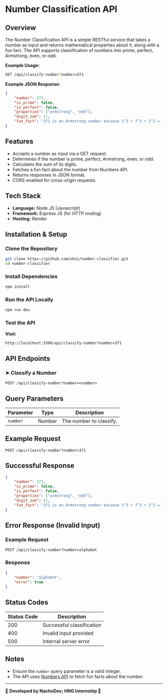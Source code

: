 # Number Classification API
## Overview
The Number Classification API is a simple RESTful service that takes a number as input and returns mathematical properties about it, along with a fun fact. The API supports classification of numbers into prime, perfect, Armstrong, even, or odd.

**Example Usage:**
```bash
GET /api/classify-number?number=371
```
**Example JSON Response:**
```json
{
    "number": 371,
    "is_prime": false,
    "is_perfect": false,
    "properties": ["armstrong", "odd"],
    "digit_sum": 11,
    "fun_fact": "371 is an Armstrong number because 3^3 + 7^3 + 1^3 = 371"
}
```

## Features
- Accepts a number as input via a GET request.
- Determines if the number is prime, perfect, Armstrong, even, or odd.
- Calculates the sum of its digits.
- Fetches a fun fact about the number from Numbers API.
- Returns responses in JSON format.
- CORS enabled for cross-origin requests.

## Tech Stack
- **Language:** Node JS (Javascript)
- **Framework:** Express JS (for HTTP routing)
- **Hosting:** Render

## Installation & Setup
### Clone the Repository
```bash
git clone https://github.com/nhzi/number-classifier.git
cd number-classifier
```
### Install Dependencies
```bash
npm install
```
### Run the API Locally
```bash
npm run dev
```
### Test the API
**Visit:**
```bash
http://localhost:3300/api/classify-number?number=371
```

## API Endpoints
### ➤ Classify a Number
```
POST /api/classify-number?number=<number>
```

## Query Parameters

| Parameter | Type   | Description             |
| --------- | ------ | ----------------------- |
| `number`  | Number | The number to classify. |

## Example Request

```
POST /api/classify-number?number=371
```

## Successful Response

```json
{
    "number": 371,
    "is_prime": false,
    "is_perfect": false,
    "properties": ["armstrong", "odd"],
    "digit_sum": 11,
    "fun_fact": "371 is an Armstrong number because 3^3 + 7^3 + 1^3 = 371"
}
```

## Error Response (Invalid Input)

### Example Request

```
POST /api/classify-number?number=alphabet
```

### Response

```json
{
    "number": "alphabet",
    "error": true
}
```

## Status Codes

| Status Code | Description               |
| ----------- | ------------------------- |
| 200         | Successful classification |
| 400         | Invalid input provided    |
| 500         | Internal server error     |

## Notes

- Ensure the `number` query parameter is a valid integer.
- The API uses [Numbers API](http://numbersapi.com/) to fetch fun facts about the number.

***
🌟 **Developed by NachoDev; HNG Internship 🚀**